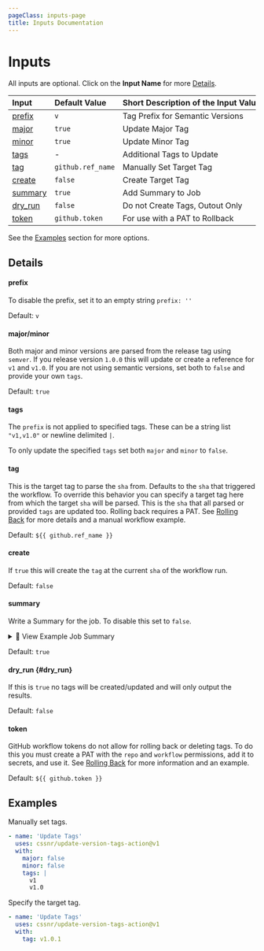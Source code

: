 ```yaml
---
pageClass: inputs-page
title: Inputs Documentation
---
```


# Inputs

All inputs are optional. Click on the **Input Name** for more [Details](#details).

| Input                        | Default&nbsp;Value | Short&nbsp;Description&nbsp;of&nbsp;the&nbsp;Input&nbsp;Value |
| :--------------------------- | :----------------- | :------------------------------------------------------------ |
| [prefix](#prefix) <CB />     | `v`                | Tag Prefix for Semantic Versions                              |
| [major](#major-minor) <CB /> | `true`             | Update Major Tag                                              |
| [minor](#major-minor) <CB /> | `true`             | Update Minor Tag                                              |
| [tags](#tags) <CB />         | -                  | Additional Tags to Update                                     |
| [tag](#tag) <CB />           | `github.ref_name`  | Manually Set Target Tag                                       |
| [create](#create) <CB />     | `false`            | Create Target Tag                                             |
| [summary](#summary) <CB />   | `true`             | Add Summary to Job                                            |
| [dry_run](#dry_run) <CB />   | `false`            | Do not Create Tags, Outout Only                               |
| [token](#token) <CB />       | `github.token`     | For use with a PAT to Rollback                                |

See the [Examples](#examples) section for more options.

## Details

#### prefix <CB />

To disable the prefix, set it to an empty string `prefix: ''`

Default: `v`

#### major/minor <CB text="major" /> <CB text="minor" />

Both major and minor versions are parsed from the release tag using `semver`. If you release
version `1.0.0` this will update or create a reference for `v1` and `v1.0`. If you are not using semantic versions, set
both to `false` and provide your own `tags`.

Default: `true`

#### tags <CB />

The `prefix` is not applied to specified tags. These can be a string list `"v1,v1.0"` or newline
delimited `|`.

To only update the specified `tags` set both `major` and `minor` to `false`. <Badge type="warning" text="Important" />

#### tag <CB />

This is the target tag to parse the `sha` from. Defaults to the `sha` that triggered the workflow.
To override this behavior you can specify a target tag here from which the target `sha` will be parsed.
This is the `sha` that all parsed or provided `tags` are updated too. Rolling back requires a PAT.
See [Rolling Back](index.md#rolling-back) for more details and a manual workflow example.

<span v-pre>

Default: `${{ github.ref_name }}`

</span>

#### create <CB />

If `true` this will create the `tag` at the current `sha` of the workflow run.

Default: `false`

#### summary <CB />

Write a Summary for the job. To disable this set to `false`.

<details><summary>👀 View Example Job Summary</summary>

---

<table><tr><td>Tag</td><td><code>v1.0.1</code></td></tr><tr><td>Sha</td><td><code>9b5d1797561610366c63dcd48b0764f4cdd91761</code></td></tr><tr><td>Tags</td><td><code>v1,v1.0</code></td></tr></table>
<details><summary><strong>Tags</strong></summary><pre lang="text"><code>v1
v1.0</code></pre></details><details><summary>Results</summary><table><tr><th>Tag</th><th>Result</th></tr><tr><td><code>v1</code></td><td>Updated</td></tr><tr><td><code>v1.0</code></td><td>Updated</td></tr></table></details><details><summary><strong>SemVer</strong></summary>

```json
{
  "options": {},
  "loose": false,
  "includePrerelease": false,
  "raw": "v1.0.1",
  "major": 1,
  "minor": 0,
  "patch": 1,
  "prerelease": [],
  "build": [],
  "version": "1.0.1"
}
```

</details>
<details><summary>Inputs</summary><pre lang="yaml"><code>prefix: v
major: true
minor: true
tags: ""
tag: ""
summary: true
dry_run: false
</code></pre>
</details>

---

</details>

Default: `true`

#### dry_run <CB /> {#dry_run}

If this is `true` no tags will be created/updated and will only output the results.

Default: `false`

#### token <CB />

GitHub workflow tokens do not allow for rolling back or deleting tags.
To do this you must create a PAT with the `repo` and `workflow` permissions, add it to secrets, and use it.
See [Rolling Back](index.md#rolling-back) for more information and an example.

<span v-pre>

Default: `${{ github.token }}`

</span>

## Examples

Manually set tags.

```yaml
- name: 'Update Tags'
  uses: cssnr/update-version-tags-action@v1
  with:
    major: false
    minor: false
    tags: |
      v1
      v1.0
```

Specify the target tag.

```yaml
- name: 'Update Tags'
  uses: cssnr/update-version-tags-action@v1
  with:
    tag: v1.0.1
```

&nbsp;

<!--@include: include/wip.md-->

